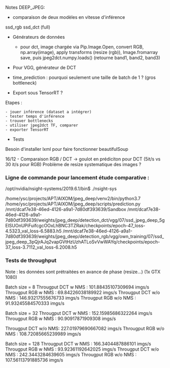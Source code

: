 Notes DEEP_JPEG:

- comparaison de deux modèles en vitesse d'inférence

ssd_rgb
ssd_dct (full)

- Générateurs de données

    - pour dct, image chargée via Pip.Image.Open, convert RGB, np.array(image), apply transforms (resize (rgb)), Image.fromarray save, puis jpeg2dct.numpy.loads() (retourne band1, band2, band3)


- Pour VGG, générateur de DCT 

- time_prediction : pourquoi seulement une taille de batch de 1 ? (gros bottleneck)

- Export sous TensorRT ?


Etapes : 

	- jouer inférence (dataset a intégrer)
	- tester temps d'inférence
	- trouver bottlenecks
	- utiliser jpeg2dct TF, comparer
	- exporter TensorRT


- Tests

Besoin d'installer lxml pour faire fonctionner beautifulSoup

16/12 - Comparaison RGB / DCT -> goulot en prédiciton pour DCT (5it/s vs 30 it/s pour RGB)
Problème de resize systematique des images ?

### Ligne de commande pour lancement étude comparative : 
/opt/nvidia/nsight-systems/2019.6.1/bin$ ./nsight-sys 

/home/ysc/projects/APT/AIXOM/jpeg_deep/venv2/bin/python3.7 /home/ysc/projects/APT/AIXOM/jpeg_deep/scripts/prediction.py  /mnt/dcaf7e38-46ed-4126-a9a1-7d80df393639/Sandbox /mnt/dcaf7e38-46ed-4126-a9a1-7d80df393639/weights/jpeg_deep/detection_dct/vgg/07/ssd_jpeg_deep_5gElSUOnUPiFuifcgcOOxLhBNC3TZRak/checkpoints/epoch-47_loss-4.5323_val_loss-6.5883.h5 /mnt/dcaf7e38-46ed-4126-a9a1-7d80df393639/weights/jpeg_deep/detection_rgb/vgg/own_training/07/ssd_jpeg_deep_3pQjrAJq2vapGVtHzUzhATLoSvVwWAYq/checkpoints/epoch-37_loss-3.7112_val_loss-6.2008.h5

### Tests de throughput
Note : les données sont prétraitées en avance de phase (resize...) 
(1x GTX 1080)

Batch size = 8
  Througput DCT w NMS : 101.88435107309694 imgs/s
  Througput RGB w NMS : 69.84226038189922 imgs/s
  Througput DCT w/o NMS : 146.93217555676733 imgs/s
  Througput RGB w/o NMS : 91.93245584570333 imgs/s


Batch size = 32
  Througput DCT w NMS : 152.15985686322264 imgs/s
  Througput RGB w NMS : 90.90917871909308 imgs/s
  
  Througput DCT w/o NMS: 227.01979690667082 imgs/s
  Througput RGB w/o NMS : 108.72085665239989 imgs/s

Batch size = 128
  Througput DCT w NMS : 166.3404487886101 imgs/s
  Througput RGB w NMS : 93.92361192642025 imgs/s
  Througput DCT w/o NMS : 242.3443284639605 imgs/s
  Througput RGB w/o NMS : 107.56113791885736 imgs/s
